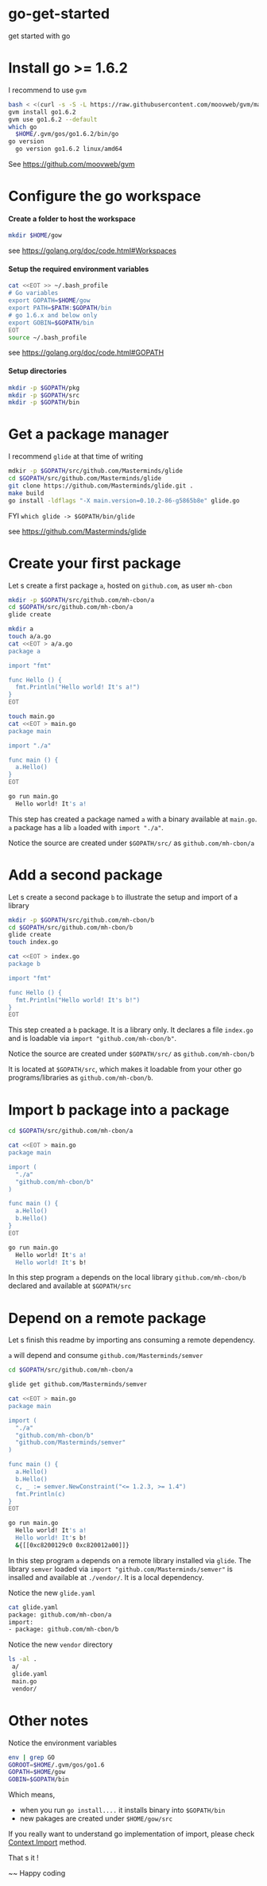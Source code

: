 # go-get-started
get started with go

# Install go >= 1.6.2

I recommend to use `gvm`

```sh
bash < <(curl -s -S -L https://raw.githubusercontent.com/moovweb/gvm/master/binscripts/gvm-installer)
gvm install go1.6.2
gvm use go1.6.2 --default
which go
  $HOME/.gvm/gos/go1.6.2/bin/go
go version
  go version go1.6.2 linux/amd64
```

See https://github.com/moovweb/gvm

# Configure the go workspace

#### Create a folder to host the workspace

```sh
mkdir $HOME/gow
```

see https://golang.org/doc/code.html#Workspaces

#### Setup the required environment variables

```sh
cat <<EOT >> ~/.bash_profile
# Go variables
export GOPATH=$HOME/gow
export PATH=$PATH:$GOPATH/bin
# go 1.6.x and below only
export GOBIN=$GOPATH/bin
EOT
source ~/.bash_profile
```

see https://golang.org/doc/code.html#GOPATH

#### Setup directories

```sh
mkdir -p $GOPATH/pkg
mkdir -p $GOPATH/src
mkdir -p $GOPATH/bin
```

# Get a package manager

I recommend `glide` at that time of writing

```sh
mdkir -p $GOPATH/src/github.com/Masterminds/glide
cd $GOPATH/src/github.com/Masterminds/glide
git clone https://github.com/Masterminds/glide.git .
make build
go install -ldflags "-X main.version=0.10.2-86-g5865b8e" glide.go
```

FYI `which glide -> $GOPATH/bin/glide`

see https://github.com/Masterminds/glide

# Create your first package

Let s create a first package `a`, hosted on `github.com`, as user `mh-cbon`

```sh
mkdir -p $GOPATH/src/github.com/mh-cbon/a
cd $GOPATH/src/github.com/mh-cbon/a
glide create

mkdir a
touch a/a.go
cat <<EOT > a/a.go
package a

import "fmt"

func Hello () {
  fmt.Println("Hello world! It's a!")
}
EOT

touch main.go
cat <<EOT > main.go
package main

import "./a"

func main () {
  a.Hello()
}
EOT

go run main.go
  Hello world! It's a!
```

This step has created a package named `a` with a binary available at `main.go`.
`a` package has a lib `a` loaded with `import "./a"`.

Notice the source are created under `$GOPATH/src/` as `github.com/mh-cbon/a`

# Add a second package

Let s create a second package `b` to illustrate the setup and import of a library

```sh
mkdir -p $GOPATH/src/github.com/mh-cbon/b
cd $GOPATH/src/github.com/mh-cbon/b
glide create
touch index.go

cat <<EOT > index.go
package b

import "fmt"

func Hello () {
  fmt.Println("Hello world! It's b!")
}
EOT
```

This step created a `b` package. It is a library only. It declares a file `index.go` and is loadable via `import "github.com/mh-cbon/b"`.

Notice the source are created under `$GOPATH/src/` as `github.com/mh-cbon/b`

It is located at `$GOPATH/src`, which makes it loadable from your other go programs/libraries as `github.com/mh-cbon/b`.

# Import b package into a package

```sh
cd $GOPATH/src/github.com/mh-cbon/a

cat <<EOT > main.go
package main

import (
  "./a"
  "github.com/mh-cbon/b"
)

func main () {
  a.Hello()
  b.Hello()
}
EOT

go run main.go
  Hello world! It's a!
  Hello world! It's b!
```

In this step program `a` depends on the local library `github.com/mh-cbon/b` declared and available at `$GOPATH/src`

# Depend on a remote package

Let s finish this readme by importing ans consuming a remote dependency. 

`a` will depend and consume `github.com/Masterminds/semver`

```sh
cd $GOPATH/src/github.com/mh-cbon/a

glide get github.com/Masterminds/semver

cat <<EOT > main.go
package main

import (
  "./a"
  "github.com/mh-cbon/b"
  "github.com/Masterminds/semver"
)

func main () {
  a.Hello()
  b.Hello()
  c, _ := semver.NewConstraint("<= 1.2.3, >= 1.4")
  fmt.Println(c)
}
EOT

go run main.go
  Hello world! It's a!
  Hello world! It's b!
  &{[[0xc8200129c0 0xc820012a00]]}
```

In this step program `a` depends on a remote library installed via `glide`.
The library `semver` loaded via `import "github.com/Masterminds/semver"` is insalled and available at `./vendor/`.
It is a local dependency.

Notice the new `glide.yaml`

```sh
cat glide.yaml 
package: github.com/mh-cbon/a
import:
- package: github.com/mh-cbon/b
```

Notice the new `vendor` directory

```sh
ls -al .
 a/
 glide.yaml
 main.go
 vendor/
```

# Other notes

Notice the environment variables
```sh
env | grep GO
GOROOT=$HOME/.gvm/gos/go1.6
GOPATH=$HOME/gow
GOBIN=$GOPATH/bin
```

Which means,
- when you run `go install....` it installs binary into `$GOPATH/bin`
- new pakages are created under `$HOME/gow/src`

If you really want to understand go implementation of import, please check [Context.Import](https://github.com/golang/go/blob/master/src/go/build/build.go#L493) method.

That s it ! 

~~ Happy coding
